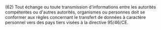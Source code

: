 (62) Tout échange ou toute transmission d'informations entre les autorités compétentes ou d'autres autorités, organismes ou personnes doit se conformer aux règles concernant le transfert de données à caractère personnel vers des pays tiers visées à la directive 95/46/CE.